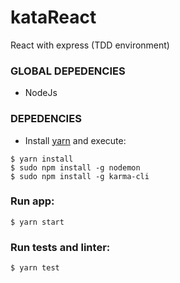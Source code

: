 # kataReact
React with express (TDD environment)

### GLOBAL DEPEDENCIES
 - NodeJs

### DEPEDENCIES
 - Install [yarn](https://yarnpkg.com/en/) and execute:

  ```
  $ yarn install
  $ sudo npm install -g nodemon
  $ sudo npm install -g karma-cli
  ```

### Run app:
  `$ yarn start`

### Run tests and linter:
  `$ yarn test`
